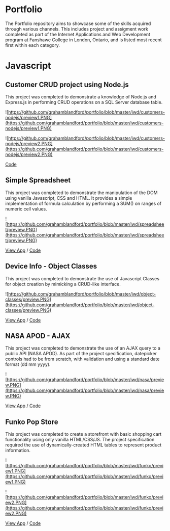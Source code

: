 # Portfolio

The Portfolio repository aims to showcase some of the skills acquired through various channels. This includes project and assigment work completed as part of the Internet Applications and Web Development program at Fanshawe College in London, Ontario, and is listed most recent first within each category.

# Javascript

## Customer CRUD project using Node.js

This project was completed to demonstrate a knowledge of Node.js and Express.js in performing CRUD operations on a SQL Server database table.  

![https://github.com/grahamblandford/portfolio/blob/master/iwd/customers-nodejs/preview1.PNG](https://github.com/grahamblandford/portfolio/blob/master/iwd/customers-nodejs/preview1.PNG)

![https://github.com/grahamblandford/portfolio/blob/master/iwd/customers-nodejs/preview2.PNG](https://github.com/grahamblandford/portfolio/blob/master/iwd/customers-nodejs/preview2.PNG)

[Code](https://github.com/grahamblandford/portfolio/tree/master/iwd/customers-nodejs/customers)

## Simple Spreadsheet

This project was completed to demonstrate the manipulation of the DOM using vanilla Javascript, CSS and HTML. It provides a simple implementation of formula calculation by performing a SUM() on ranges of numeric cell values.

![https://github.com/grahamblandford/portfolio/blob/master/iwd/spreadsheet/preview.PNG](https://github.com/grahamblandford/portfolio/blob/master/iwd/spreadsheet/preview.PNG)

[View App](https://info-3144-project--1.web.app/) / [Code](https://github.com/grahamblandford/portfolio/tree/master/iwd/spreadsheet)

## Device Info - Object Classes 

This project was completed to demonstrate the use of Javascript Classes for object creation by mimicking a CRUD-like interface.

![https://github.com/grahamblandford/portfolio/blob/master/iwd/object-classes/preview.PNG](https://github.com/grahamblandford/portfolio/blob/master/iwd/object-classes/preview.PNG)

[View App](https://info-3114-project-2.web.app/) / [Code](https://github.com/grahamblandford/portfolio/tree/master/iwd/object-classes)

## NASA APOD - AJAX

This project was completed to demonstrate the use of an AJAX query to a public API (NASA APOD).
As part of the project specification, datepicker controls had to be from scratch, with validation and using a standard date format (dd mm yyyy). 

![https://github.com/grahamblandford/portfolio/blob/master/iwd/nasa/preview.PNG](https://github.com/grahamblandford/portfolio/blob/master/iwd/nasa/preview.PNG)

[View App](https://info-3114-nasa-apod-api.web.app/) / [Code](https://github.com/grahamblandford/portfolio/tree/master/iwd/nasa)

## Funko Pop Store

This project was completed to create a storefront with basic shopping cart functionality using only vanilla HTML/CSS/JS.
The project specification required the use of dynamically-created HTML tables to represent product information. 

![https://github.com/grahamblandford/portfolio/blob/master/iwd/funko/preview1.PNG](https://github.com/grahamblandford/portfolio/blob/master/iwd/funko/preview1.PNG)

![https://github.com/grahamblandford/portfolio/blob/master/iwd/funko/preview2.PNG](https://github.com/grahamblandford/portfolio/blob/master/iwd/funko/preview2.PNG)

[View App](https://info1232-project.web.app/) / [Code](https://github.com/grahamblandford/portfolio/tree/master/iwd/funko)

